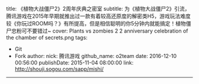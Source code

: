title: 《植物大战僵尸2》2周年庆典之密室
subtitle: 为《植物大战僵尸2》引流，腾讯游戏在2015年早期就推出过一款有着较高还原度的解密类H5，游戏玩法难度较《你玩过ROOM吗？》有所提高，但是相信聪明的你5分钟内就能搞定！植物僵尸忠粉可不要错过~
cover: Plants vs zombies 2 2 anniversary celebration of the chamber of secrets.png
tags:
  - Git
  - Fork
author:
  nick: 腾讯游戏
  github_name: o2team
date: 2016-12-10 00:56:00
publishDate: 2015-11-04 08:00:00
link: http://shouji.sogou.com/sapp/mishi/
---

<!-- more -->
